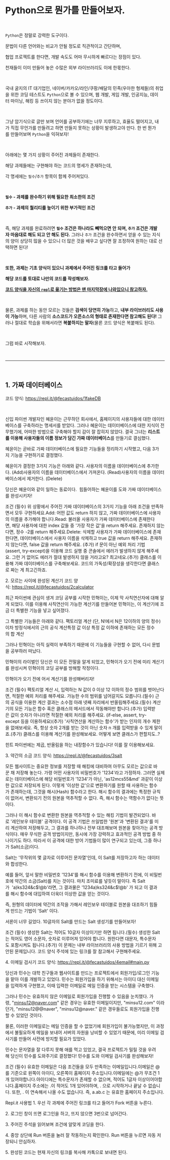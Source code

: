 # Python으로 뭔가를 만들어보자.

<br/>

`Python`은 정말로 강력한 도구이다.

문법이 다른 언어와는 비교가 안될 정도로 직관적이고 간단하며,  

협업 프로젝트를 한다면, 개발 속도도 어마 무시하게 빠르다는 장점이 있다.  

천재들이 이미 만들어 놓은 수많은 외부 라이브러리도 이에 한몫한다.

<br/>

국내 굴지의 IT 대기업인, 네이버/카카오/라인/쿠팡/배달의 민족(우아한 형제들)의 취업을 위한 코딩 테스트도 `Python`으로 볼 수 있으며, 웹 개발, 게임 개발, 인공지능, 데이터 마이닝, 해킹 등 쓰이지 않는 분야가 없을 정도이다.

<br/>

그냥 암기식으로 글만 보며 언어를 공부하기에는 너무 지루하고, 효율도 떨어지고, 내가 직접 무언가를 만들려고 하면 만들지 못하는 상황이 발생하고야 만다. 한 번 뭔가를 만들어보며 `Python`을 익혀보자!

<br/>

아래에는 몇 가지 상황이 주어진 과제들이 존재한다.

해당 과제들에는 구현해야 하는 코드의 명세가 존재하는데,

각 명세에는 `필수`/`추가` 항목이 함께 주어져있다.

<br/>

**`필수` - 과제를 완수하기 위해 필요한 최소한의 조건**

**`추가` - 과제의 퀄리티를 높이기 위한 부가적인 조건**

<br/>

즉, 해당 과제를 완료하려면 **`필수` 조건은 하나라도 빼먹으면 안 되며, `추가` 조건은 개발자 마음대로 해도 되고 안 해도 된다.** 그러나 `추가` 조건을 완수하면서 얻을 수 있는 지식의 양이 상당히 많을 수 있으니 더 많은 것을 배우고 싶다면 잘 조정하여 원하는 대로 선택하면 된다!

<br/>

**또한, 과제는 기초 양식이 있으니 과제에서 주어진 링크를 타고 들어가**

**해당 코드를 토대로 나만의 코드를 작성해보자.**

<U>**코드 양식을 자신의 `repl`로 옮기는 방법은 맨 마지막장에 나와있으니 참고하자.**</U>

<br/>

물론, 과제를 하는 동안 모르는 것들은 **검색이 당연히 가능**하고, **내부 라이브러리도 사용이 가능**하며, 다른 사람의 **소스코드가 오픈소스의 형태로 존재한다면 참고해도 된다!** 그러나 절대로 학습을 위해서라면 **복붙하지는 말자**(물론 코드 양식은 복붙해도 된다).

<br/>

그럼 바로 시작해보자.

<br/>

---

<br/>

## 1. 가짜 데이터베이스

코드 양식: https://repl.it/@fecastuidos/1fakeDB

<br/>

신입 파이썬 개발자인 혜윤이는 근무하던 회사에서, 홈페이지의 사용자들에 대한 데이터베이스를 구축하라는 명세서를 받았다. 그러나 혜윤이는 데이터베이스에 대한 지식이 전무했기에, 어떠한 방법으로 구축해야 할지 감이 잘 잡히지 않았다. 결국 그녀는 **리스트를 이용해 사용자들의 이름 정보가 담긴 가짜 데이터베이스**를 만들기로 결심했다.

혜윤이는 곧바로 가짜 데이터베이스에 필요한 기능들을 정리하기 시작했고, 다음 3가지 기능을 구현하기로 결정했다.

혜윤이가 결정한 3가지 기능은 아래와 같다.
사용자의 이름을 데이터베이스에 추가한다. (Add)사용자의 이름을 데이터베이스에서 가져온다. (Read)사용자의 이름을 데이터베이스에서 제거한다. (Delete)

당신은 혜윤이와 같이 일하는 동료이다. 
힘들어하는 혜윤이를 도와 가짜 데이터베이스를 완성시키자!


조건
(필수) 위 상황에서 주어진 가짜 데이터베이스의 3가지 기능을 아래 조건을 만족하면서 모두 구현하세요.Add: 어떤 값도 return 하지 않고, 가짜 데이터베이스에 사용자의 이름을 추가해야 합니다.Read: 불러올 사용자가 가짜 데이터베이스에 존재한다면, 해당 사용자에 대한 index 값들 중 '가장 작은 값'을 return 해주세요. 존재하지 않는다면, 정수 -2를 return 해주세요.Delete: 삭제할 사용자가 가짜 데이터베이스에 존재한다면, 데이터베이스에서 사용자 이름을 삭제하고 true 값을 return 해주세요. 존재하지 않는다면, false 값을 return 해주세요. (추가) if 문이 아닌 예외 처리 기법(assert, try-except)을 이용해 코드 실행 중 콘솔에서 에러가 발생하지 않게 해주세요. 그런 거 없어도 에러가 절대 발생하지 않을 거라고요? 최고네요.(추가) 클래스를 이용해 가짜 데이터베이스를 구축해보세요. 코드의 가독성/확장성을 생각한다면 클래스로 짜는 게 최고긴하죠.





2. 모르는 사이에 완성된 계산기
코드 양식: https://repl.it/@fecastuidos/2calculator

최근 파이썬에 관심이 생겨 코딩 공부를 시작한 민혁이는, 이제 막 사칙연산자에 대해 알게 되었다.
이를 이용해 사칙연산이 가능한 계산기를 만들어본 민혁이는, 이 계산기에 조금 더 특별한 기능을 넣고 싶어졌다.

그 특별한 기능들은 아래와 같다.
팩토리얼 계산 (단, N!에서 N은 12이하의 양의 정수)이차 방정식에서의 근의 공식 계산특정 값 이상 특정 값 이하에 존재하는 모든 정수의 합 계산

그러나 민혁이는 아직 실력이 부족하기 때문에 이 기능들을 구현할 수 없어, 다시 문법을 공부하러 떠났다.

민혁이의 라이벌인 당신은 이 모든 전말을 알게 되었고, 민혁이가 오기 전에 미리 계산기를 완성시켜 민혁이의 코딩 공부를 방해할 작정이다.

민혁이가 오기 전에 어서 계산기를 완성해버리자!


조건
(필수) 팩토리얼 계산 시, 입력하는 N 값이 0 이상 12 이하의 정수 범위를 벗어난다면, 적절한 예외 처리를 해주세요. 가능한 수의 범위를 넘어갈지도 모릅니다.(필수) 근의 공식을 이용한 계산 결과는 소수점 아래 넷째 자리에서 반올림해주세요.(필수) 계산기의 모든 기능은 함수 혹은 클래스의 메서드에서 작동해야만 합니다.(추가) 입력받은 값이 숫자가 아니라면 적절한 예외 처리를 해주세요. (if-else, assert, try-except 등을 이용하세요)(추가) '사칙연산을 계산하는 함수'가 받는 인자의 개수 제한을 없애보세요. 즉, 항상 숫자 2개를 받는 것이 아닌 숫자 n 개를 입력받을 수 있게 말이죠.(추가) 클래스를 이용해 계산기를 완성해보세요. 어떻게 보면 클래스가 편할지도..?


힌트
파이썬에는 제곱, 반올림을 하는 내장함수가 있습니다! 이를 잘 이용해보세요.


3. 약간의 소금
코드 양식: https://repl.it/@fecastuidos/3salt

모든 웹사이트는 중요한 정보를 저장할 때 해킹에 대비하여 아무도 모르는 값으로 바꾼 채 저장해 놓는다.
가령 어떤 사용자의 비밀번호가 '1234'라고 가정하자. 그러면 실제로는 데이터베이스에 해당 비밀번호가 '1234'가 아닌, 'as12mcs55&md' 과같이 이상한 값으로 저장되게 된다. 이렇게 '이상한 값'으로 변환하기를 원할 때 사용하는 함수가 존재하는데, 그것을 해시(Hash) 함수라고 한다. 해시 함수의 결과에는 특정한 규칙이 없어서, 변환되기 전의 원본을 역추적할 수 없다. 즉, 해시 함수는 역함수가 없다는 뜻이다.

그러나 이 해시 함수로 변환한 원본을 역추적할 수 있는 해킹 기법이 발견되었다.
바로 '레인보우 테이블' 공격이다.
이 공격 기법은 쓰일법한 '원본'과 '변환된 결과'를 미리 계산하여 저장해두고, 그 결과를 하나하나 전부 대조해보며 원본을 찾아가는 공격 방식이다.
매우 무식한 공격 방법이지만, 동시에 가장 강력하고 효과적인 공격 방법 중 하나이기도 하다.
따라서 이 공격에 대한 방어 기법들이 많이 연구되고 있는데, 그중 하나가 Salt(소금)이다.

Salt는 '무작위의 몇 글자로 이루어진 문자열'인데, 이 Salt를 저장하고자 하는 데이터와 합성한다.

예를 들어, 앞서 말한 비밀번호 '1234'를 해시 함수를 이용해 변환하기 전에, 이 비밀번호에 약간의 소금(Salt)를 치는 것이다. 마치 조미료를 넣듯이 말이다. 즉 Salt가  'a)ks324&c$!@b'라면, 그 결과물은 '1234a)ks324&c$!@b' 가 되고 이 결과를 해시 함수에 대입하여 더욱더 이상한 값을 얻는 것이다.

즉, 원형의 데이터에 약간의 조작을 가해서 레인보우 테이블로 원본을 대조하기 힘들게 만드는 기법이 'Salt' 이다. 

서론이 너무 길었다. 10글자의 Salt를 만드는 Salt 생성기를 만들어보자!


조건
(필수) 생성한 Salt는 적어도 10글자 이상이기만 하면 됩니다.(필수) 생성한 Salt는 적어도 영어 소문자, 숫자로 이루어져 있어야 합니다. 원한다면 대문자, 특수문자도 포함시켜도 됩니다.(추가) 이 문제는 내부 라이브러리의 사용 방법을 기르기 위해 고안된 문제입니다. 코드 양식 주석에 있는 링크를 잘 참고해서 구현해주세요.

4. 이메일 검사기
코드 양식: https://repl.it/@fecastuidos/4email#main.py

당신과 민수는 대학 친구들과 웹사이트를 만드는 프로젝트에서 회원가입/로그인 기능을 맡아 이를 개발하고 있었다. 민수는 회원가입을 하기 위해서는 아이디 대신 이메일을 입력하게 구현했고, 이때 입력한 이메일로 메일 인증을 받는 시스템을 구축했다.

그러나 민수는 유효하지 않은 이메일로 회원가입을 진행할 수 있음을 눈치챘다. 가령, "minsu12@naver.com" 같은 경우는 유효한 이메일이지만, "minsu12.com" 이라던가, "minsu12@@naver", "minsu12@naver." 같은 경우들로도 회원가입을 진행할 수 있었던 것이다. 

물론, 이러한 이메일로는 메일 인증을 할 수 없었기에 회원가입이 불가능했지만, 이 과정에서 불필요하게 메일을 보내어 서버의 자원을 낭비할 수 있었기 때문에, 미리 이메일 검사기를 만들어 사전에 방지할 필요가 있었다.

민수는 문자열을 잘 다루지 못해 애를 먹고 있었고, 결국 프로젝트가 밀릴 것을 우려해 당신이 민수를 도와주기로 결정했다! 민수를 도와 이메일 검사기를 완성해보자!

조건
(필수) 유효한 이메일은 다음 조건들을 모두 만족하는 이메일입니다.이메일은 @를 기준으로 왼쪽이 아이디, 오른쪽이 홈페이지 주소입니다.이메일에는 @가 무조건 1개 있어야합니다.아이디에는 특수문자가 존재할 수 없으며, 적어도 1글자 이상이어야합니다.홈페이지 주소에는 .이 적어도 1개 있어야하며, . 으로 시작하거나 끝날 수 없습니다. 또한, . 이 연속해서 나올 수도 없습니다. 즉, a.ab.c 는 유효한 홈페이지 주소입니다.










Repl.it 사용법
1. 우선 각 과제에 주어진 링크를 타고 들어가 Fork 버튼을 누른다.


2. 로그인 창이 뜨면 로그인을 하고, 뜨지 않으면 3번으로 넘어간다.

3. 주어진 주석을 읽어보며 조건에 알맞게 코딩을 한다.

4. 중앙 상단에 Run 버튼을 눌러 잘 작동하는지 확인한다. Run 버튼을 누르면 자동 저장되니 안심하자.

5. 완성된 코드는 현재 자신의 링크를 복사해 카톡으로 보내면 된다.

 
